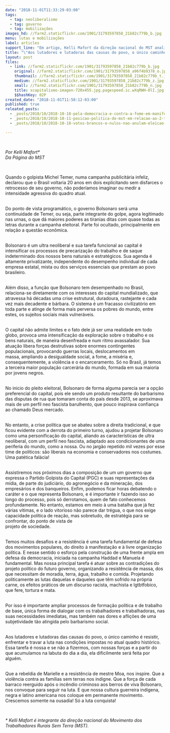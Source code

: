 ```yaml
---
date: "2018-11-01T11:33:29-03:00"
tags:
  - tag: neoliberalismo
  - tag: governo
  - tag: mobilizações
images_hd: //farm2.staticflickr.com/1901/31793597858_21b82c779b_b.jpg
menu: lutas e mobilizações
label: articles
support_line: "Em artigo, Kelli Mafort da direção nacional do MST analisa o cenário atual e o próximo governo eleito "
title: "\"Aos lutadores e lutadoras das causas do povo, o único caminho é resistir\""
layout: post
files:
  - link: //farm2.staticflickr.com/1901/31793597858_21b82c779b_b.jpg
    original: //farm2.staticflickr.com/1901/31793597858_a96f4b9378_o.jpg
    thumbnail: //farm2.staticflickr.com/1901/31793597858_21b82c779b_t.jpg
    medium: //farm2.staticflickr.com/1901/31793597858_21b82c779b_z.jpg
    small: //farm2.staticflickr.com/1901/31793597858_21b82c779b_n.jpg
    title: xcapitalismo-imagen-720x455.jpg.pagespeed.ic.wXqRWH-OlI.jpg
    $$hashKey: 02P
created_date: "2018-11-01T11:58:12-03:00"
published: true
releated_posts:
  - _posts/2018/10/2018-10-18-pela-democracia-e-contra-a-fome-em-manifesto-organizacoes-denunciam-violacoes.md
  - _posts/2018/10/2018-10-11-posicao-politica-do-mst-em-relacao-ao-2-turno-das-eleicoes-presidenciais-no-brasil.md
  - _posts/2018/10/2018-10-18-votos-brancos-e-nulos-nao-anulam-eleicao-e-favorecem-quem-esta-na-frente-entenda.md

---
```

<p>&nbsp;</p>

<p><em>Por Kelli Mafort*<br />
Da P&aacute;gina do MST</em></p>

<p>&nbsp;</p>

<p>Quando o golpista Michel Temer, numa campanha publicit&aacute;ria infeliz, declarou que o Brasil voltaria 20 anos em dois&nbsp;explicitando sem disfarces o retrocesso de seu governo, n&atilde;o poder&iacute;amos imaginar ou medir a intensidade agressiva do quadro atual.</p>

<p><br />
Do ponto de vista program&aacute;tico, o governo Bolsonaro ser&aacute; uma continuidade de Temer, ou seja, parte integrante do golpe, agora legitimado nas urnas, o que d&aacute; maiores poderes as tiranias ditas com quase todas as letras durante a campanha eleitoral. Parte foi ocultado, principalmente em rela&ccedil;&atilde;o&nbsp;a&nbsp;quest&atilde;o econ&ocirc;mica.</p>

<p><br />
Bolsonaro &eacute; um ultra neoliberal e sua tarefa funcional ao capital&nbsp;&eacute; intensificar os processos de precariza&ccedil;&atilde;o do trabalho e de saque indeterminado dos nossos bens naturais e estrat&eacute;gicos. Sua agenda &eacute; altamente privatizante, independente do desempenho individual de cada empresa estatal, mista ou dos servi&ccedil;os essenciais que prestam ao povo brasileiro.</p>

<p><br />
Al&eacute;m disso,&nbsp;a fun&ccedil;&atilde;o que Bolsonaro tem desempenhado no Brasil, relaciona-se diretamente com os interesses do capital mundializado, que atravessa h&aacute; d&eacute;cadas uma crise estrutural, duradoura, rastejante e cada vez mais decadente e b&aacute;rbara. O sistema&nbsp;&eacute; um fracasso civilizat&oacute;rio em toda parte e atinge de forma mais perversa os pobres do mundo,&nbsp;entre estes, os sujeitos sociais mais vulner&aacute;veis.</p>

<p><br />
O capital&nbsp;n&atilde;o admite limites e o fato dele j&aacute; ser uma realidade em todo globo, provoca uma intensifica&ccedil;&atilde;o da explora&ccedil;&atilde;o sobre o trabalho e os bens naturais, de maneira desenfreada e num ritmo avassalador. Sua atua&ccedil;&atilde;o libera for&ccedil;as destrutivas sobre enormes contingentes populacionais, provocando guerras locais, deslocamentos em massa,&nbsp;ampliando a desigualdade social, a fome, a mis&eacute;ria e, consequentemente, a viol&ecirc;ncia e o encarceramento. S&oacute; no Brasil, j&aacute; temos a terceira maior popula&ccedil;&atilde;o carcer&aacute;ria do mundo, formada em sua maioria por jovens negros.</p>

<p><br />
No inicio do pleito eleitoral, Bolsonaro de forma alguma parecia ser a op&ccedil;&atilde;o preferencial do capital, pois ele sendo um produto resultante do barbarismo das disputas de rua que tomaram conta do pa&iacute;s desde 2013, se aproximava mais de um perfil neo fascista barulhento, que pouco inspirava confian&ccedil;a ao chamado Deus mercado.</p>

<p><br />
No entanto, a crise pol&iacute;tica que se abateu sobre a direita tradicional, e que ficou evidente com a derrota do primeiro turno, ajudou a projetar Bolsonaro como uma personifica&ccedil;&atilde;o do capital, aliando as caracter&iacute;sticas de ultra neoliberal, com um perfil neo fascista, adaptado aos condicionantes de uma periferia do mundo, como a nossa. Ou no jarg&atilde;o repetido mil vezes por esse time de pol&iacute;ticos: s&atilde;o liberais na economia e conservadores nos costumes. Uma pat&eacute;tica fal&aacute;cia!</p>

<p><br />
Assistiremos nos pr&oacute;ximos dias a composi&ccedil;&atilde;o de um um governo que expressa o Partido Golpista do Capital (PGC) e suas representa&ccedil;&otilde;es da m&iacute;dia, de parte do judici&aacute;rio, do agroneg&oacute;cio e da minera&ccedil;&atilde;o, dos empres&aacute;rios e dos banqueiros. Enfim, podemos ficar horas debatendo o car&aacute;ter e o que representa Bolsonaro, e &eacute; importante ir fazendo isso ao longo do processo, pois s&oacute; derrotamos, quem de fato conhecemos profundamente. No entanto, estamos em meio &agrave; uma batalha que j&aacute; fez v&aacute;rias v&iacute;timas, e o lado vitorioso n&atilde;o parece dar tr&eacute;gua, o que nos exige capacidade pol&iacute;tica de rea&ccedil;&atilde;o, mas sobretudo, de estrat&eacute;gia para se confrontar, do ponto de vista de<br />
projeto de sociedade.</p>

<p><br />
Temos muitos desafios e a resist&ecirc;ncia &eacute; uma tarefa fundamental de defesa dos movimentos populares, do direito &agrave; manifesta&ccedil;&atilde;o e &agrave; livre organiza&ccedil;&atilde;o pol&iacute;tica. E nesse sentido o esfor&ccedil;o pela constru&ccedil;&atilde;o de uma frente ampla em defesa da democracia, iniciada na campanha Haddad e Manuela &eacute; fundamental. Mas nossa principal tarefa &eacute; atuar sobre as contradi&ccedil;&otilde;es do projeto pol&iacute;tico do futuro governo, organizando a resist&ecirc;ncia de massa, dos que necessitam de moradia, terra, &aacute;gua, trabalho e comida. Projetando politicamente as lutas daquelas e daqueles que t&ecirc;m sofrido na pr&oacute;pria carne, os efeitos pr&aacute;ticos de um discurso racista, machista e lgtbtfobico, que fere, tortura e mata.</p>

<p><br />
Por isso &eacute; importante ampliar processos de forma&ccedil;&atilde;o pol&iacute;tica e de trabalho de base, &uacute;nica forma de dialogar com os trabalhadores e trabalhadoras, nas suas necessidades imediatas, mas tamb&eacute;m nas dores e afli&ccedil;&otilde;es de uma subjetividade t&atilde;o atingida pelo barbarismo social.</p>

<p><br />
Aos lutadores e lutadoras das causas do povo, o &uacute;nico caminho &eacute; resistir, enfrentar e travar a luta nas condi&ccedil;&otilde;es impostas no&nbsp;atual quadro&nbsp;hist&oacute;rico. Essa tarefa &eacute; nossa e se n&atilde;o a fizermos, com nossas for&ccedil;as e a partir do que acumulamos na labuta do dia a dia, ela dificilmente ser&aacute; feita por algu&eacute;m.</p>

<p><br />
Que a rebeldia de Marielle e a resist&ecirc;ncia de mestre Moa, nos inspire. Que a viol&ecirc;ncia contra as fam&iacute;lias sem terras nos indigne. Que a for&ccedil;a de cada barraco reerguido ap&oacute;s o inc&ecirc;ndio criminoso aos berros de viva Bolsonaro, nos convoque para seguir na luta. E que nossa cultura guerreira ind&iacute;gena, negra e latino americana nos coloque em permanente movimento. Crescemos somente na ousadia! S&oacute; a luta conquista!</p>

<p>&nbsp;</p>

<p><em>* Kelli Mafort &eacute; integrante da dire&ccedil;&atilde;o nacional do Movimento dos Trabalhadores Rurais Sem Terra (MST).</em></p>

<div>
<div class="ts Pg8zWb hqn4Zb C1Iii FddHQd tsUanb" style="border-collapse: collapse; display: inline-block; width: 600px;">&nbsp;</div>
</div>
